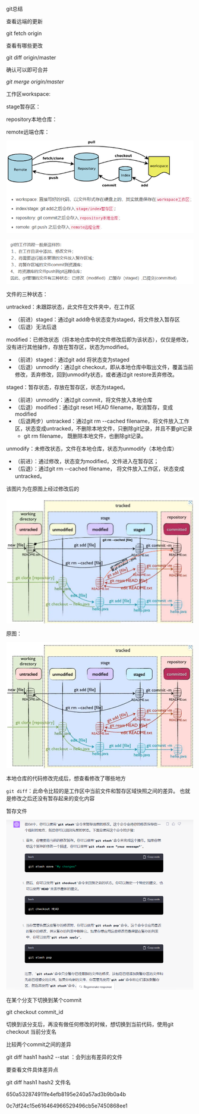 git总结

查看远端的更新

git fetch origin

查看有哪些更改

git diff origin/master

确认可以即可合并

*git merge origin/master* 



工作区workspace:

stage暂存区：

repository本地仓库：

remote远端仓库：

![image-20230703180447952](git总结.assets/image-20230703180447952-1688432589173-2.png)

![image-20230703183425821](git总结.assets/image-20230703183425821.png)

文件的三种状态：

untracked：未跟踪状态，此文件在文件夹中，在工作区

- （前进）staged：通过git add命令状态变为staged，将文件放入暂存区
- （后退）无法后退

modified：已修改状态（将本地仓库中的文件修改后即为该状态），仅仅是修改，没有进行其他操作，存放在暂存区，状态为modified。

- （前进）staged：通过git add 将状态变为staged
- （后退）unmodify：通过git checkout，即从本地仓库中取出文件，覆盖当前修改，丢弃修改，回到unmodify状态，或者通过git restore丢弃修改。

staged：暂存状态，存放在暂存区，状态为staged。

- （前进）unmodify：通过git commit，将文件放入本地仓库
- （后退）modified：通过git reset HEAD filename，取消暂存，变成modified
- （后退两步）untracked：通过git rm --cached filename，将文件放入工作区，状态变成untracked，不删除本地文件，只删除git记录，并且不要git记录
  - git rm filename， 既删除本地文件，也删除git记录。

unmodify：未修改状态，文件在本地仓库，状态为unmodify（本地仓库）

- （前进）：通过修改，状态变为modified，文件进入在暂存区；
- （后退）：通过git rm --cached filename， 将文件放入工作区，状态变成untracked。

该图片为在原图上经过修改后的

![图片1](git总结.assets/图片1.png)

原图：

![image-20230703184028205](git总结.assets/image-20230703184028205-1688458059997-6.png)

本地仓库的代码修改完成后，想查看修改了哪些地方

`git diff`：此命令比较的是工作区中当前文件和暂存区域快照之间的差异。 也就是修改之后还没有暂存起来的变化内容



暂存文件

![image-20230717155606960](git总结.assets/image-20230717155606960.png)



在某个分支下切换到某个commit

git checkout commit_id

切换到该分支后，再没有做任何修改的时候，想切换到当前代码，使用git checkout 当前分支名



比较两个commit之间的差异

git diff hash1 hash2 --stat ：会列出有差异的文件

要查看文件具体差异点

git diff hash1 hash2 文件名



650a532874911fe4efb8195e240a57ad3b9b0a4b

0c7df24c15e616464966529496cb5e7450868ee1